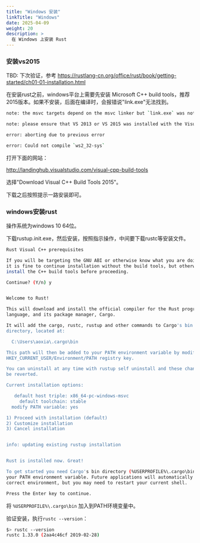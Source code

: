 ```yaml
---
title: "Windows 安装"
linkTitle: "Windows"
date: 2025-04-09
weight: 20
description: >
  在 Windows 上安装 Rust
---
```


### 安装vs2015

TBD: 下次验证，参考 https://rustlang-cn.org/office/rust/book/getting-started/ch01-01-installation.html

在安装rust之前，windows平台上需要先安装 Microsoft C++ build tools，推荐2015版本。如果不安装，后面在编译时，会报错说"link.exe"无法找到。

```bash
note: the msvc targets depend on the msvc linker but `link.exe` was not found

note: please ensure that VS 2013 or VS 2015 was installed with the Visual C++ option

error: aborting due to previous error

error: Could not compile `ws2_32-sys`
```

打开下面的网站：

http://landinghub.visualstudio.com/visual-cpp-build-tools

选择"Download Visual C++ Build Tools 2015"。

下载之后按照提示一路安装即可。

### windows安装rust

操作系统为windows 10 64位。

下载rustup.init.exe，然后安装，按照指示操作，中间要下载rustc等安装文件。

```bash
Rust Visual C++ prerequisites

If you will be targeting the GNU ABI or otherwise know what you are doing then
it is fine to continue installation without the build tools, but otherwise,
install the C++ build tools before proceeding.

Continue? (Y/n) y


Welcome to Rust!

This will download and install the official compiler for the Rust programming
language, and its package manager, Cargo.

It will add the cargo, rustc, rustup and other commands to Cargo's bin
directory, located at:

  C:\Users\aoxia\.cargo\bin

This path will then be added to your PATH environment variable by modifying the
HKEY_CURRENT_USER/Environment/PATH registry key.

You can uninstall at any time with rustup self uninstall and these changes will
be reverted.

Current installation options:

   default host triple: x86_64-pc-windows-msvc
     default toolchain: stable
  modify PATH variable: yes

1) Proceed with installation (default)
2) Customize installation
3) Cancel installation


info: updating existing rustup installation


Rust is installed now. Great!

To get started you need Cargo's bin directory (%USERPROFILE%\.cargo\bin) in
your PATH environment variable. Future applications will automatically have the
correct environment, but you may need to restart your current shell.

Press the Enter key to continue.
```

将 `%USERPROFILE%\.cargo\bin` 加入到PATH环境变量中。

验证安装，执行`rustc --version`：

```bash
$> rustc --version
rustc 1.33.0 (2aa4c46cf 2019-02-28) 
```